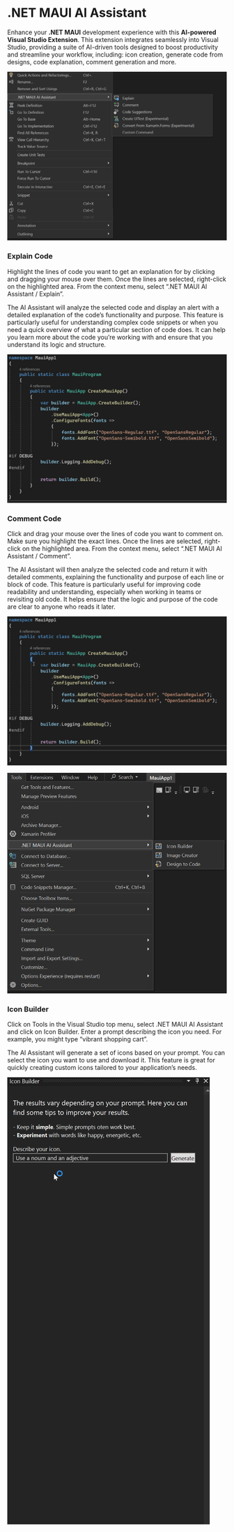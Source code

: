 # .NET MAUI AI Assistant

Enhance your **.NET MAUI** development experience with this **AI-powered Visual Studio Extension**. This extension integrates seamlessly into Visual Studio, providing a suite of AI-driven tools designed to boost productivity and streamline your workflow, including: icon creation, generate code from designs, code explanation, comment generation and more.

![Menu](images/maui-ai-assistant-menu.png)

### Explain Code

Highlight the lines of code you want to get an explanation for by clicking and dragging your mouse over them. Once the lines are selected, right-click on the highlighted area. From the context menu, select “.NET MAUI AI Assistant / Explain”.

The AI Assistant will analyze the selected code and display an alert with a detailed explanation of the code’s functionality and purpose. This feature is particularly useful for understanding complex code snippets or when you need a quick overview of what a particular section of code does. It can help you learn more about the code you’re working with and ensure that you understand its logic and structure.

![Menu](images/maui-ai-assistant-explain.gif)

### Comment Code
Click and drag your mouse over the lines of code you want to comment on. Make sure you highlight the exact lines. Once the lines are selected, right-click on the highlighted area.
From the context menu, select “.NET MAUI AI Assistant / Comment”.

The AI Assistant will then analyze the selected code and return it with detailed comments, explaining the functionality and purpose of each line or block of code. This feature is particularly useful for improving code readability and understanding, especially when working in teams or revisiting old code. It helps ensure that the logic and purpose of the code are clear to anyone who reads it later.

![Comment](images/maui-ai-assistant-comment.gif)


![Menu](images/maui-ai-assistant-tools-menu.png)

### Icon Builder

Click on Tools in the Visual Studio top menu, select .NET MAUI AI Assistant and click on Icon Builder.
Enter a prompt describing the icon you need. For example, you might type “vibrant shopping cart”.

The AI Assistant will generate a set of icons based on your prompt. You can select the icon you want to use and download it. This feature is great for quickly creating custom icons tailored to your application’s needs.

![Icon Builder](images/maui-ai-assistant-iconbuilder.gif)